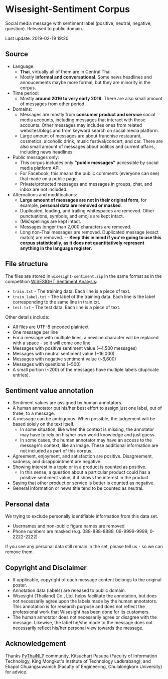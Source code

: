 # Wisesight-Sentiment Corpus

Social media message with sentiment label (positive, neutral, negative, question). Released to public domain.

Last update: 2019-02-19 19:20

## Source

- Language:
  - **Thai**, virtually all of them are in Central Thai.
  - Mostly **informal and conversational**. Some news headlines and annoucements maybe more formal, but they are minority in the corpus.
- Time period:
  - Mostly **around 2016 to very early 2019**. There are also small amount of messages from other period.
- Domains:
  - Messages are mostly from **consumer product and service** social media accounts, including messages that interact with those accounts. Other messages may includes ones from related websites/blogs and from keyword search on social media platform.
  - Large amount of messages are about franchise restaurant, cosmetics, alcoholic drink, music festival/concert, and car. There are also small amount of messages about politics and current affairs, including news headlines.
- Public messages only:
  - This corpus includes only **"public messages"** accessible by social media platform API.
  - For Facebook, this means the public comments (everyone can see) that made on a public page.
  - Private/protected messages and messages in groups, chat, and inbox are not included.
- Alternations and modifications:
  - **Large amount of messages are not in their original form**, for example, **personal data are removed or masked**.
  - Duplicated, leading, and trailing whitespaces are removed. Other punctuations, symbols, and emojis are kept intact.
  - (Mis)spellings are kept intact.
  - Messages longer than 2,000 characters are removed.
  - Long non-Thai messages are removed. Duplicated message (exact match) are removed. **-- Keep this in mind if you're going to use this corpus statistically, as it does not quantitatively represent anything in the language register.**


## File structure

The files are stored in `wisesight-sentiment.zip` in the same format as in the competition [WISESIGHT Sentiment Analysis](https://www.kaggle.com/c/wisesight-sentiment/):

* `train.txt` - The training data. Each line is a piece of text.
* `train_label.txt` - The label of the training data. Each line is the label corresponding to the same line in train.txt.
* `test.txt` - The test data. Each line is a piece of text.

Other details include:
* All files are UTF-8 encoded plaintext
* One message per line
* For a message with multiple lines, a newline character will be replaced with a space - so it will come one line
* Messages with positive sentiment value (~4,500 messages)
* Messages with neutral sentiment value (~16,000)
* Messages with negative sentiment value (~6,600)
* Messages with questions (~500)
* A small portion (~200) of the messages have multiple labels (duplicate entries).

## Sentiment value annotation

- Sentiment values are assigned by human annotators.
- A human annotator put his/her best effort to assign just one label, out of three, to a message.
- A message can be ambiguous. When possible, the judgement will be based solely on the text itself.
  - In some situation, like when the context is missing, the annotator may have to rely on his/her own world knowledge and just guess.
  - In some cases, the human annotator may have an access to the message's context, like an image. These additional information are not included as part of this corpus.
- Agreement, enjoyment, and satisfaction are positive. Disagreement, sadness, and disappointment are negative.
- Showing interest in a topic or in a product is counted as positive.
  - In this sense, a question about a particular product could has a positive sentiment value, if it shows the interest in the product.
- Saying that other product or service is better is counted as negative.
- General information or news title tend to be counted as neutral.


## Personal data

We trying to exclude personally identifiable information from this data set.

- Usernames and non-public figure names are removed
- Phone numbers are masked (e.g. 088-888-8888, 09-9999-9999, 0-2222-2222)

If you see any personal data still remain in the set, please tell us - so we can remove them.


## Copyright and Disclaimer

- If applicable, copyright of each message content belongs to the original poster.
- Annotation data (labels) are released to public domain.
- Wisesight (Thailand) Co., Ltd. helps facilitate the annotation, but does not necessarily agree upon the labels made by the human annotators. This annotation is for research purpose and does not reflect the professional work that Wisesight has been done for its customers.
- The human annotator does not necessarily agree or disagree with the message. Likewise, the label he/she made to the message does not necessarily reflect his/her personal view towards the message.


## Acknowledgement

Thanks [PyThaiNLP](https://github.com/PyThaiNLP/pythainlp) community, Kitsuchart Pasupa (Faculty of Information Technology, King Mongkut's Institute of Technology Ladkrabang), and Ekapol Chuangsuwanich (Faculty of Engineering, Chulalongkorn University) for advice.
